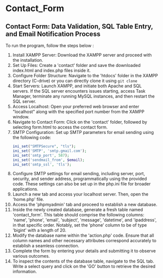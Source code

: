 # Contact_Form

## Contact Form: Data Validation, SQL Table Entry, and Email Notification Process

To run the program, follow the steps below :  
1. Install XAMPP Server: Download the XAMPP server and proceed with the installation.
2. Set Up Files: Create a 'contact' folder and save the downloaded index.html and index.php files inside it.
3. Configure Folder Structure: Navigate to the 'htdocs' folder in the XAMPP directory (C-drive) or you can directly clone it using `git clone ` 
4. Start Servers: Launch XAMPP, and initiate both Apache and SQL servers. If the SQL server encounters issues starting, access Task Manager, terminate any running MySQL instances, and then restart the SQL server.
5. Access Localhost: Open your preferred web browser and enter "localhost" along with the specified port number from the XAMPP window.
6. Navigate to Contact Form: Click on the 'contact' folder, followed by selecting form.html to access the contact form.
7. SMTP Configuration: Set up SMTP parameters for email sending using the following code:
   ```php
   ini_set("SMTPSecure", "tls");
   ini_set('SMTP', 'smtp.gmail.com');
   ini_set('smtp_port', 587);
   ini_set('sendmail_from', $email);
   ini_set('smtp_ssl', 'tls');
   ```
8. Configure SMTP settings for email sending, including server, port, security, and sender address, programmatically using the provided code. These settings can also be set up in the php.ini file for broader applications.  
9. Launch a new tab and access your localhost server. Then, open the 'home.php' file.
10. Access the 'phpmyadmin' tab and proceed to establish a new database.
11. Inside the newly created database, generate a fresh table named 'contact_form'. This table should comprise the following columns: 'name', 'phone', 'email', 'subject', 'message', 'datetime', and 'ipaddress', in that specific order. Notably, set the 'phone' column to be of type 'bigint' with a length of 20.
12. Modify the database name within the 'action.php' code. Ensure that all column names and other necessary attributes correspond accurately to establish a seamless connection.
13. Complete the form by entering your details and submitting it to observe various outcomes.
14. To inspect the contents of the database table, navigate to the SQL tab. Write a select query and click on the 'GO' button to retrieve the desired information.

